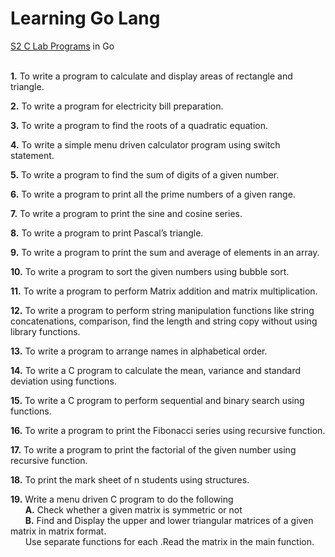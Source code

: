 # Learning Go Lang
[S2 C Lab Programs](https://github.com/nandan-unni/CUSAT-Lab-Works/tree/master/S2-CP-Lab) in Go <br /><br />

**1.** To write a program to calculate and display areas of rectangle and triangle. <br />

**2.** To write a program for electricity bill preparation. <br />

**3.** To write a program to find the roots of a quadratic equation. <br />

**4.** To write a simple menu driven calculator program using switch statement. <br />

**5.** To write a program to find the sum of digits of a given number. <br />

**6.** To write a program to print all the prime numbers of a given range. <br />

**7.** To write a program to print the sine and cosine series. <br />

**8.** To write a program to print Pascal’s triangle. <br />

**9.** To write a program to print the sum and average of elements in an array. <br />

**10.** To write a program to sort the given numbers using bubble sort. <br />

**11.** To write a program to perform Matrix addition and matrix multiplication. <br />

**12.** To write a program to perform string manipulation functions like string concatenations, comparison, find the length and string copy without using library functions. <br />

**13.** To write a program to arrange names in alphabetical order. <br />

**14.** To write a C program to calculate the mean, variance and standard deviation using functions. <br />

**15.** To write a C program to perform sequential and binary search using functions. <br />

**16.** To write a program to print the Fibonacci series using recursive function. <br />

**17.** To write a program to print the factorial of the given number using recursive function. <br />

**18.** To print the mark sheet of n students using structures. <br />

**19.** Write a menu driven C program to do the following <br/>
 &nbsp; &nbsp; &nbsp; **A.** Check whether a given matrix is symmetric or not <br />
 &nbsp; &nbsp; &nbsp; **B.** Find and Display the upper and lower triangular matrices of a given matrix in matrix format.<br />
 &nbsp; &nbsp; &nbsp; Use separate functions for each .Read the matrix in the main function. <br />
 